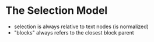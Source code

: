 
# The Selection Model

- selection is always relative to text nodes (is normalized)
- "blocks" always refers to the closest block parent
